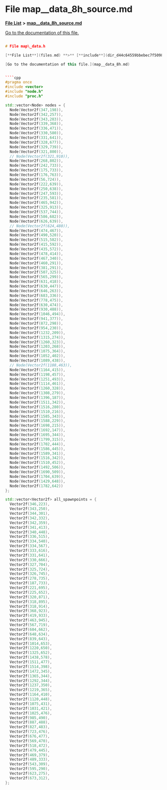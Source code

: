 
# File map\_\_data\_8h\_source.md

[**File List**](files.md) **>** [**map\_\_data\_8h\_source.md**](map____data__8h__source_8md.md)

[Go to the documentation of this file.](map____data__8h__source_8md.md) 


````cpp

# File map\_data.h

[**File List**](files.md) **>** [**include**](dir_d44c64559bbebec7f509842c48db8b23.md) **>** [**map\_data.h**](map__data_8h.md)

[Go to the documentation of this file.](map__data_8h.md) 


````cpp
#pragma once
#include <vector>
#include "node.h"
#include "proc.h"

std::vector<Node> nodes = {
  Node(Vector2f(347,198)),
  Node(Vector2f(342,257)),
  Node(Vector2f(343,283)),
  Node(Vector2f(339,368)),
  Node(Vector2f(336,471)),
  Node(Vector2f(330,580)),
  Node(Vector2f(331,641)),
  Node(Vector2f(328,677)),
  Node(Vector2f(329,739)),
  Node(Vector2f(321,800)),
  // Node(Vector2f(321,910)),
  Node(Vector2f(268,802)),
  Node(Vector2f(242,733)),
  Node(Vector2f(175,733)),
  Node(Vector2f(176,763)),
  Node(Vector2f(56,724)),
  Node(Vector2f(222,639)),
  Node(Vector2f(250,638)),
  Node(Vector2f(247,593)),
  Node(Vector2f(235,581)),
  Node(Vector2f(465,942)),
  Node(Vector2f(325,913)),
  Node(Vector2f(537,744)),
  Node(Vector2f(586,682)),
  Node(Vector2f(626,639)),
  // Node(Vector2f(624,480)),
  Node(Vector2f(474,467)),
  Node(Vector2f(490,520)),
  Node(Vector2f(515,582)),
  Node(Vector2f(415,592)),
  Node(Vector2f(435,572)),
  Node(Vector2f(478,414)),
  Node(Vector2f(467,340)),
  Node(Vector2f(460,291)),
  Node(Vector2f(381,291)),
  Node(Vector2f(507,325)),
  Node(Vector2f(565,299)),
  Node(Vector2f(631,418)),
  Node(Vector2f(630,447)),
  Node(Vector2f(646,263)),
  Node(Vector2f(683,336)),
  Node(Vector2f(778,475)),
  Node(Vector2f(630,474)),
  Node(Vector2f(930,488)),
  Node(Vector2f(1046,494)),
  Node(Vector2f(941,377)),
  Node(Vector2f(872,298)),
  Node(Vector2f(954,230)),
  Node(Vector2f(1232,209)),
  Node(Vector2f(1315,274)),
  Node(Vector2f(1260,323)),
  Node(Vector2f(1203,268)),
  Node(Vector2f(1075,364)),
  Node(Vector2f(1052,402)),
  Node(Vector2f(1089,438)),
  // Node(Vector2f(1108,463)),
  Node(Vector2f(1164,415)),
  Node(Vector2f(1198,457)),
  Node(Vector2f(1251,493)),
  Node(Vector2f(1114,461)),
  Node(Vector2f(1260,328)),
  Node(Vector2f(1308,279)),
  Node(Vector2f(1396,187)),
  Node(Vector2f(1511,342)),
  Node(Vector2f(1516,280)),
  Node(Vector2f(1510,216)),
  Node(Vector2f(1585,343)),
  Node(Vector2f(1588,229)),
  Node(Vector2f(1698,215)),
  Node(Vector2f(1692,147)),
  Node(Vector2f(1695,344)),
  Node(Vector2f(1799,315)),
  Node(Vector2f(1702,444)),
  Node(Vector2f(1586,445)),
  Node(Vector2f(1589,341)),
  Node(Vector2f(1516,342)),
  Node(Vector2f(1510,452)),
  Node(Vector2f(1492,506)),
  Node(Vector2f(1690,509)),
  Node(Vector2f(1704,639)),
  Node(Vector2f(1429,648)),
  Node(Vector2f(1782,642))
};

std::vector<Vector2f> all_spawnpoints = {
  Vector2f(346,223),
  Vector2f(343,250),
  Vector2f(344,301),
  Vector2f(342,332),
  Vector2f(342,359),
  Vector2f(341,413),
  Vector2f(340,448),
  Vector2f(336,515),
  Vector2f(334,540),
  Vector2f(334,567),
  Vector2f(333,616),
  Vector2f(331,641),
  Vector2f(330,666),
  Vector2f(327,704),
  Vector2f(325,724),
  Vector2f(326,745),
  Vector2f(278,735),
  Vector2f(187,733),
  Vector2f(221,695),
  Vector2f(225,652),
  Vector2f(320,871),
  Vector2f(318,895),
  Vector2f(318,914),
  Vector2f(368,923),
  Vector2f(419,933),
  Vector2f(463,945),
  Vector2f(567,719),
  Vector2f(604,662),
  Vector2f(648,634),
  Vector2f(839,643),
  Vector2f(1014,653),
  Vector2f(1220,650),
  Vector2f(1325,652),
  Vector2f(1438,578),
  Vector2f(1511,477),
  Vector2f(1514,398),
  Vector2f(1472,345),
  Vector2f(1365,344),
  Vector2f(1292,344),
  Vector2f(1237,350),
  Vector2f(1219,365),
  Vector2f(1164,410),
  Vector2f(1120,448),
  Vector2f(1075,431),
  Vector2f(1031,421),
  Vector2f(1025,476),
  Vector2f(985,490),
  Vector2f(887,488),
  Vector2f(827,483),
  Vector2f(723,476),
  Vector2f(676,477),
  Vector2f(569,470),
  Vector2f(518,472),
  Vector2f(479,445),
  Vector2f(469,379),
  Vector2f(489,333),
  Vector2f(543,309),
  Vector2f(595,290),
  Vector2f(623,275),
  Vector2f(673,312),
};
````

````

